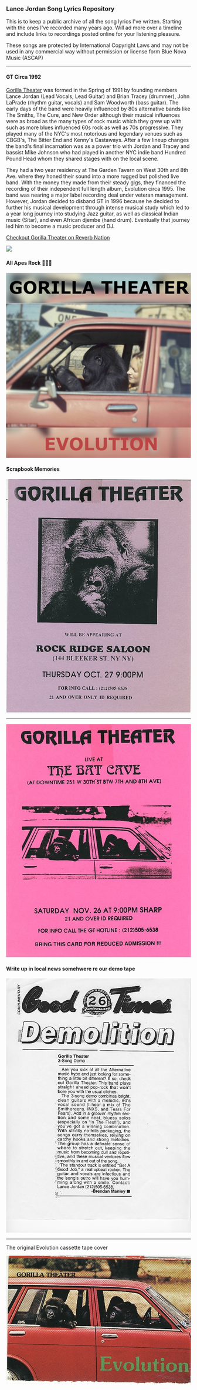 ### Lance Jordan Song Lyrics Repository

This is to keep a public archive of all the song lyrics I've written.  Starting
with the ones I've recorded many years ago.  Will ad more over a timeline and
include links to recordings posted online for your listening pleasure.

These songs are protected by International Copyright Laws and may not be used
in any commercial way without permission or license form Blue Nova Music (ASCAP)

___

#### GT Circa 1992
[Gorilla Theater](https://reverbnation.com/gorillatheater) was formed in the Spring of 1991 by founding members
Lance Jordan (Lead Vocals, Lead Guitar) and Brian Tracey (drummer),
John LaPrade (rhythm guitar, vocals) and Sam Woodworth (bass guitar). The early
days of the band were heavily influenced by 80s alternative bands like The Smiths,
The Cure, and New Order although their musical influences were as broad as the
many types of rock music which they grew up with such as more blues influenced 60s
rock as well as 70s progressive. They played many of the NYC's most notorious and
legendary venues such as CBGB's, The Bitter End and Kenny's Castaways. After a
few lineup changes the band's final incarnation was as a power trio with Jordan
and Tracey and bassist Mike Johnson who had played in another NYC indie band
Hundred Pound Head whom they shared stages with on the local scene.

They had a two year residency at The Garden Tavern on West 30th and 8th Ave. where
they honed their sound into a more rugged but polished live band. With the money they made
from their steady gigs, they financed the recording of their independent full
length album, Evolution circa 1995. The band was nearing a major label recording
deal under veteran management. However, Jordan decided to disband GT in 1996
because he decided to further his musical development through intense musical study
which led to a year long journey into studying Jazz guitar, as well as classical
Indian music (Sitar), and even African djembe (hand drum). Eventually that journey
led him to become a music producer and DJ.

[Checkout Gorilla Theater on Reverb Nation](https://reverbnation.com/gorillatheater)

<img src="https://scontent-lga3-1.xx.fbcdn.net/v/t1.0-9/117286301_10158052536552217_6959052722070277008_o.jpg?_nc_cat=106&ccb=3&_nc_sid=730e14&_nc_ohc=87J3EvXg3S0AX-bL-3r&_nc_ht=scontent-lga3-1.xx&oh=a7e364dd37ef3553727581e22ac856ae&oe=604A9E55"/>

#### All Apes Rock 🎸🤘🏻

<img src="https://github.com/lacostenycoder/lj-music-archive/blob/master/gorilla_theater_scraps/Evolution%20Cover.jpg?raw=true"/>

#### Scrapbook Memories

<img src="https://github.com/lacostenycoder/lj-music-archive/blob/master/gorilla_theater_scraps/gtflyer.jpg?raw=true"/>

___

<img src="https://github.com/lacostenycoder/lj-music-archive/blob/master/gorilla_theater_scraps/gtflyer2.jpg?raw=true">

#### Write up in local news somehwere re our demo tape

<img src="https://github.com/lacostenycoder/lj-music-archive/blob/master/gorilla_theater_scraps/gtmagrev.jpg?raw=true"/>

___
The original Evolution cassette tape cover

<img src="https://github.com/lacostenycoder/lj-music-archive/blob/master/gorilla_theater_scraps/gtevolution.jpg?raw=true"/>
